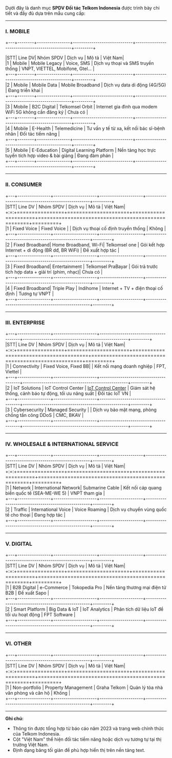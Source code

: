 Dưới đây là danh mục **SPDV Đối tác Telkom Indonesia** được trình bày chi tiết và đầy đủ dựa trên mẫu cung cấp:

---

### **I. MOBILE**

+---+--------+----------------+-----------------------------+-----------------------------------------------+---------+

|STT| Line DV| Nhóm SPDV | Dịch vụ | Mô tả | Việt Nam|  
|1 | Mobile | Mobile Legacy | Voice, SMS | Dịch vụ thoại và SMS truyền thống | VNPT, VIETTEL, Mobifone, Gtel... |  
+---+--------+----------------+-----------------------------+-----------------------------------------------+---------+  
|2 | Mobile | Mobile Data | Mobile Broadband | Dịch vụ data di động (4G/5G) | Đang triển khai |  
+---+--------+----------------+-----------------------------+-----------------------------------------------+---------+  
|3 | Mobile | B2C Digital | Telkomsel Orbit | Internet gia đình qua modem WiFi 5G không cần đăng ký | Chưa có |  
+---+--------+----------------+-----------------------------+-----------------------------------------------+---------+  
|4 | Mobile | E-Health | Telemedicine | Tư vấn y tế từ xa, kết nối bác sĩ-bệnh nhân | Đối tác tiềm năng |  
+---+--------+----------------+-----------------------------+-----------------------------------------------+---------+  
|5 | Mobile | E-Education | Digital Learning Platform | Nền tảng học trực tuyến tích hợp video & bài giảng | Đang đàm phán |  
+---+--------+----------------+-----------------------------+-----------------------------------------------+---------+

---

### **II. CONSUMER**

+---+----------------+---------------------+---------------------+---------------------------------------------------+---------+  
|STT| Line DV | Nhóm SPDV | Dịch vụ | Mô tả | Việt Nam|  
+:=:+================+=====================+=====================+===================================================+=========+  
|1 | Fixed Voice | Fixed Voice | | Dịch vụ thoại cố định truyền thống | Không |  
+---+----------------+---------------------+---------------------+---------------------------------------------------+---------+  
|2 | Fixed Broadband| Home Broadband, Wi-Fi| Telkomsel one | Gói kết hợp Internet + di động (BR dđ, BR WiFi) | Đề xuất hợp tác |  
+---+----------------+---------------------+---------------------+---------------------------------------------------+---------+  
|3 | Fixed Broadband| Entertainment | Telkomsel PraBayar | Gói trả trước tích hợp data + giải trí (phim, nhạc)| Chưa có |  
+---+----------------+---------------------+---------------------+---------------------------------------------------+---------+  
|4 | Fixed Broadband| Triple Play | Indihome | Internet + TV + điện thoại cố định | Tương tự VNPT |  
+---+----------------+---------------------+---------------------+---------------------------------------------------+---------+

---

### **III. ENTERPRISE**

+---+----------------+---------------------+---------------------------------------+---------------------------------------------------+---------+  
|STT| Line DV | Nhóm SPDV | Dịch vụ | Mô tả | Việt Nam|  
+:=:+================+=====================+=======================================+===================================================+=========+  
|1 | Connectivity | Fixed Voice, Fixed BB| | Kết nối mạng doanh nghiệp | FPT, Viettel |  
+---+----------------+---------------------+---------------------------------------+---------------------------------------------------+---------+  
|2 | IoT Solutions | IoT Control Center | [IoT Control Center](https://...) | Giám sát hệ thống, cảnh báo tự động, tối ưu năng suất | Đối tác IoT VN |  
+---+----------------+---------------------+---------------------------------------+---------------------------------------------------+---------+  
|3 | Cybersecurity | Managed Security | | Dịch vụ bảo mật mạng, phòng chống tấn công DDoS | CMC, BKAV |  
+---+----------------+---------------------+---------------------------------------+---------------------------------------------------+---------+

---

### **IV. WHOLESALE & INTERNATIONAL SERVICE**

+---+----------------+---------------------+---------------------+---------------------------------------------------+---------+  
|STT| Line DV | Nhóm SPDV | Dịch vụ | Mô tả | Việt Nam|  
+:=:+================+=====================+=====================+===================================================+=========+  
|1 | Network | International Network| Submarine Cable | Kết nối cáp quang biển quốc tế (SEA-ME-WE 5) | VNPT tham gia |  
+---+----------------+---------------------+---------------------+---------------------------------------------------+---------+  
|2 | Traffic | International Voice | Voice Roaming | Dịch vụ chuyển vùng quốc tế cho thoại | Đang hợp tác |  
+---+----------------+---------------------+---------------------+---------------------------------------------------+---------+

---

### **V. DIGITAL**

+---+----------------+---------------------+---------------------+---------------------------------------------------+---------+  
|STT| Line DV | Nhóm SPDV | Dịch vụ | Mô tả | Việt Nam|  
+:=:+================+=====================+=====================+===================================================+=========+  
|1 | B2B Digital | e-Commerce | Tokopedia Pro | Nền tảng thương mại điện tử B2B | Đề xuất Sapo |  
+---+----------------+---------------------+---------------------+---------------------------------------------------+---------+  
|2 | Smart Platform | Big Data & IoT | IoT Analytics | Phân tích dữ liệu IoT để tối ưu hoạt động | FPT Software |  
+---+----------------+---------------------+---------------------+---------------------------------------------------+---------+

---

### **VI. OTHER**

+---+----------------+---------------------+---------------------+---------------------------------------------------+---------+  
|STT| Line DV | Nhóm SPDV | Dịch vụ | Mô tả | Việt Nam|  
+:=:+================+=====================+=====================+===================================================+=========+  
|1 | Non-portfolio | Property Management | Graha Telkom | Quản lý tòa nhà văn phòng và căn hộ | Không |  
+---+----------------+---------------------+---------------------+---------------------------------------------------+---------+

---

**Ghi chú:**

- Thông tin được tổng hợp từ báo cáo năm 2023 và trang web chính thức của Telkom Indonesia.
- Cột "Việt Nam" thể hiện đối tác tiềm năng hoặc dịch vụ tương tự tại thị trường Việt Nam.
- Định dạng bảng tối giản để phù hợp hiển thị trên nền tảng text.

